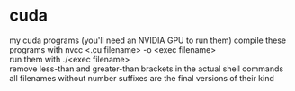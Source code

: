 # cuda
my cuda programs (you'll need an NVIDIA GPU to run them)
compile these programs with nvcc <.cu filename> -o \<exec filename\>  
run them with ./\<exec filename\>  
remove less-than and greater-than brackets in the actual shell commands
all filenames without number suffixes are the final versions of their kind
